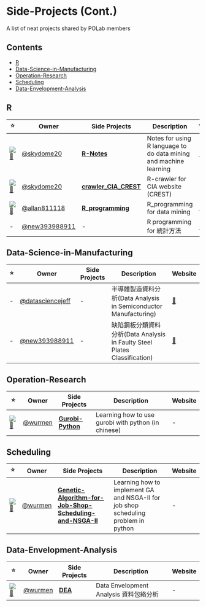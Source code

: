 # Side-Projects (Cont.)
A list of neat projects shared by POLab members

## Contents

- [R](#r)
- [Data-Science-in-Manufacturing](#data-science-in-manufacturing)
- [Operation-Research](#operation-research)
- [Scheduling](#scheduling)
- [Data-Envelopment-Analysis](#data-envelopment-analysis)


## R
:star: | Owner | Side Projects| Description | Website
--- | --- | --- | --- | ---
[![💫][R-Notes-shield]][R-Notes]| [@skydome20](https://github.com/skydome20) | [**R-Notes**](https://github.com/skydome20/R-Notes) | Notes for using R language to do data mining and machine learning | [:triangular_flag_on_post:](http://rpubs.com/skydome20/Table)
[![💫][crawler_CIA_CREST-shield]][crawler_CIA_CREST]| [@skydome20](https://github.com/skydome20) | [**crawler_CIA_CREST**](https://github.com/skydome20/crawler_CIA_CREST) | R-crawler for CIA website (CREST) | -
[![💫][R_programming-shield]][R_programming]| [@allan811118](https://github.com/allan811118) | [**R_programming**](https://github.com/allan811118/R_programming) | R_programming for data mining | [:triangular_flag_on_post:](http://rpubs.com/allan811118/R_programming_00)
-| [@new393988911](https://github.com/new393988911) | - | R programming for 統計方法| [:triangular_flag_on_post:](http://rpubs.com/james_datacatcher)

## Data-Science-in-Manufacturing
:star: | Owner | Side Projects| Description | Website
--- | --- | --- | --- | ---
-| [@datasciencejeff](https://github.com/datasciencejeff) | - | 半導體製造資料分析(Data Analysis in Semiconductor Manufacturing)  | [:triangular_flag_on_post:](http://rpubs.com/jeff_datascience/Semiconductor_Manufacturing)
-| [@new393988911](https://github.com/new393988911) | - | 缺陷鋼板分類資料分析(Data Analysis in Faulty Steel Plates Classification)  | [:triangular_flag_on_post:](http://rpubs.com/james_datacatcher/svm)

## Operation-Research
:star: | Owner | Side Projects| Description | Website
--- | --- | --- | --- | ---
[![💫][Gurobi-Python-shield]][Gurobi-Python]|[@wurmen](https://github.com/wurmen) | [**Gurobi-Python**](https://github.com/wurmen/Gurobi-Python) |Learning how to use gurobi with python (in chinese)| -


## Scheduling
:star: | Owner | Side Projects| Description | Website
--- | --- | --- | --- | ---
[![💫][Genetic-Algorithm-for-Job-Shop-Scheduling-and-NSGA-II-shield]][Genetic-Algorithm-for-Job-Shop-Scheduling-and-NSGA-II]|[@wurmen](https://github.com/wurmen) | [**Genetic-Algorithm-for-Job-Shop-Scheduling-and-NSGA-II**](Genetic-Algorithm-for-Job-Shop-Scheduling-and-NSGA-II) |Learning how to implement GA and NSGA-II for job shop scheduling problem in python| -


## Data-Envelopment-Analysis
:star: | Owner | Side Projects| Description | Website
--- | --- | --- | --- | ---
[![💫][DEA-shield]][DEA]|[@wurmen](https://github.com/wurmen) | [**DEA**](DEA) |Data Envelopment Analysis 資料包絡分析 | -




[R-Notes]: https://github.com/skydome20/R-Notes
[R-Notes-shield]: https://img.shields.io/github/stars/skydome20/R-Notes.svg?style=flat-square&label=Stars&maxAge=604800

[crawler_CIA_CREST]: https://github.com/skydome20/crawler_CIA_CREST
[crawler_CIA_CREST-shield]: https://img.shields.io/github/stars/skydome20/crawler_CIA_CREST.svg?style=flat-square&label=Stars&maxAge=604800

[R_programming]: https://github.com/allan811118/R_programming
[R_programming-shield]: https://img.shields.io/github/stars/allan811118/R_programming.svg?style=flat-square&label=Stars&maxAge=604800


[Gurobi-Python]: https://github.com/wurmen/Gurobi-Python
[Gurobi-Python-shield]: https://img.shields.io/github/stars/wurmen/Gurobi-Python.svg?style=flat-square&label=Stars&maxAge=604800

[Genetic-Algorithm-for-Job-Shop-Scheduling-and-NSGA-II]: https://github.com/wurmen/Genetic-Algorithm-for-Job-Shop-Scheduling-and-NSGA-II
[Genetic-Algorithm-for-Job-Shop-Scheduling-and-NSGA-II-shield]: https://img.shields.io/github/stars/wurmen/Genetic-Algorithm-for-Job-Shop-Scheduling-and-NSGA-II.svg?style=flat-square&label=Stars&maxAge=604800

[DEA]: https://github.com/wurmen/DEA
[DEA-shield]: https://img.shields.io/github/stars/wurmen/DEA.svg?style=flat-square&label=Stars&maxAge=604800
